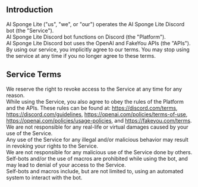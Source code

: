 ## Introduction

AI Sponge Lite ("us", "we", or "our") operates the AI Sponge Lite Discord bot (the "Service").  
AI Sponge Lite Discord bot functions on Discord (the "Platform").  
AI Sponge Lite Discord bot uses the OpenAI and FakeYou APIs (the "APIs").  
By using our service, you implicitly agree to our terms. You may stop using the service at any time if you no longer agree to these terms.

## Service Terms

We reserve the right to revoke access to the Service at any time for any reason.  
While using the Service, you also agree to obey the rules of the Platform and the APIs. These rules can be found at: https://discord.com/terms, https://discord.com/guidelines, https://openai.com/policies/terms-of-use, https://openai.com/policies/usage-policies, and https://fakeyou.com/terms.  
We are not responsible for any real-life or virtual damages caused by your use of the Service.  
Any use of the Service for any illegal and/or malicious behavior may result in revoking your rights to the Service.  
We are not responsible for any malicious use of the Service done by others.  
Self-bots and/or the use of macros are prohibited while using the bot, and may lead to denial of your access to the Service.  
Self-bots and macros include, but are not limited to, using an automated system to interact with the bot.
